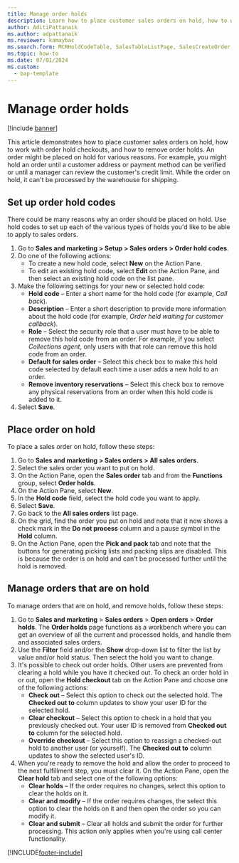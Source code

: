 ```yaml
---
title: Manage order holds
description: Learn how to place customer sales orders on hold, how to work with order hold checkouts, and how to remove order holds with a process for setting up order holds.
author: AditiPattanaik
ms.author: adpattanaik
ms.reviewer: kamaybac
ms.search.form: MCRHoldCodeTable, SalesTableListPage, SalesCreateOrder, SalesTable, MCRHoldCodeTrans, MCRHoldCheckOutOverride, MCRHoldCodeTable, MCRItemListCopying, MCRItemListTable, MCROMHoldList
ms.topic: how-to
ms.date: 07/01/2024
ms.custom: 
  - bap-template
---
```


# Manage order holds

[!include [banner](../../includes/banner.md)]

This article demonstrates how to place customer sales orders on hold, how to work with order hold checkouts, and how to remove order holds. An order might be placed on hold for various reasons. For example, you might hold an order until a customer address or payment method can be verified or until a manager can review the customer's credit limit. While the order on hold, it can't be processed by the warehouse for shipping.

## Set up order hold codes

There could be many reasons why an order should be placed on hold. Use hold codes to set up each of the various types of holds you'd like to be able to apply to sales orders.

1. Go to **Sales and marketing > Setup > Sales orders > Order hold codes**.
1. Do one of the following actions:
    - To create a new hold code, select **New** on the Action Pane.
    - To edit an existing hold code, select **Edit** on the Action Pane, and then select an existing hold code on the list pane.
1. Make the following settings for your new or selected hold code:
    - **Hold code** – Enter a short name for the hold code (for example, *Call back*).
    - **Description** – Enter a short description to provide more information about the hold code (for example, *Order held waiting for customer callback*).
    - **Role** – Select the security role that a user must have to be able to remove this hold code from an order. For example, if you select *Collections agent*, only users with that role can remove this hold code from an order.
    - **Default for sales order** – Select this check box to make this hold code selected by default each time a user adds a new hold to an order.
    - **Remove inventory reservations** – Select this check box to remove any physical reservations from an order when this hold code is added to it.  
1. Select **Save**.

## Place order on hold

To place a sales order on hold, follow these steps:

1. Go to **Sales and marketing > Sales orders > All sales orders**.
1. Select the sales order you want to put on hold.
1. On the Action Pane, open the **Sales order** tab and from the **Functions** group, select **Order holds**.
1. On the Action Pane, select **New**.
1. In the **Hold code** field, select the hold code you want to apply.
1. Select **Save**.
1. Go back to the **All sales orders** list page.
1. On the grid, find the order you put on hold and note that it now shows a check mark in the **Do not process** column and a pause symbol in the **Hold** column.
1. On the Action Pane, open the **Pick and pack** tab and note that the buttons for generating picking lists and packing slips are disabled. This is because the order is on hold and can't be processed further until the hold is removed.

## Manage orders that are on hold

To manage orders that are on hold, and remove holds, follow these steps:

1. Go to **Sales and marketing** \> **Sales orders** \> **Open orders** \> **Order holds**. The **Order holds** page functions as a workbench where you can get an overview of all the current and processed holds, and handle them and associated sales orders.
1. Use the **Filter** field and/or the **Show** drop-down list to filter the list by value and/or hold status. Then select the hold you want to change.
1. It's possible to check out order holds. Other users are prevented from clearing a hold while you have it checked out. To check an order hold in or out, open the **Hold checkout** tab on the Action Pane and choose one of the following actions:
    - **Check out** – Select this option to check out the selected hold. The **Checked out to** column updates to show your user ID for the selected hold.
    - **Clear checkout** – Select this option to check in a hold that you previously checked out. Your user ID is removed from **Checked out to** column for the selected hold.
    - **Override checkout** – Select this option to reassign a checked-out hold to another user (or yourself). The **Checked out to** column updates to show the selected user's ID.
1. When you're ready to remove the hold and allow the order to proceed to the next fulfillment step, you must clear it. On the Action Pane, open the **Clear hold** tab and select one of the following options:
    - **Clear holds** – If the order requires no changes, select this option to clear the holds on it.
    - **Clear and modify** – If the order requires changes, the select this option to clear the holds on it and then open the order so you can modify it.
    - **Clear and submit** – Clear all holds and submit the order for further processing. This action only applies when you're using call center functionality.  

[!INCLUDE[footer-include](../../../includes/footer-banner.md)]
